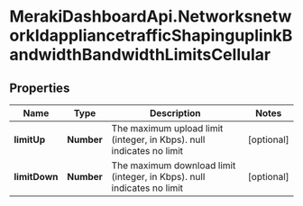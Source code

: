 # MerakiDashboardApi.NetworksnetworkIdappliancetrafficShapinguplinkBandwidthBandwidthLimitsCellular

## Properties
Name | Type | Description | Notes
------------ | ------------- | ------------- | -------------
**limitUp** | **Number** | The maximum upload limit (integer, in Kbps). null indicates no limit | [optional] 
**limitDown** | **Number** | The maximum download limit (integer, in Kbps). null indicates no limit | [optional] 
